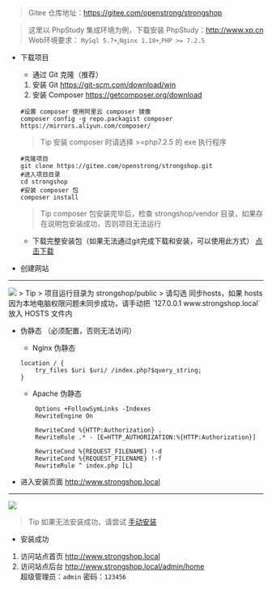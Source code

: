 > Gitee 仓库地址：<a href="https://gitee.com/openstrong/strongshop" target="_blank">https://gitee.com/openstrong/strongshop</a>

> 这里以 PhpStudy 集成环境为例，下载安装 PhpStudy：<a href="http://www.xp.cn" target="_blank">http://www.xp.cn</a>
> Web环境要求： `MySql 5.7+`,`Nginx 1.10+`,`PHP >= 7.2.5`

- 下载项目
    - 通过 Git 克隆（推荐）
    1. 安装 Git <a href="https://git-scm.com/download/win" target="_blank">https://git-scm.com/download/win</a>
    2. 安装 Composer <a href="https://getcomposer.org/download" target="_blank">https://getcomposer.org/download</a>
    ```
    #设置 composer 使用阿里云 composer 镜像
    composer config -g repo.packagist composer https://mirrors.aliyun.com/composer/
    ```
    > Tip
    > 安装 composer 时请选择 >=php7.2.5 的 exe 执行程序

    ```
    #克隆项目
    git clone https://gitee.com/openstrong/strongshop.git
    #进入项目目录
    cd strongshop
    #安装 composer 包
    composer install
    ```
    > Tip
    > composer 包安装完毕后，检查 strongshop/vendor 目录，如果存在说明包安装成功，否则项目无法运行

    - 下载完整安装包（如果无法通过git完成下载和安装，可以使用此方式）
    <a href="/download" target="_blank">点击下载</a>

- 创建网站
<hr/>
<img style="max-width:650px;" src="/images/install02.jpg" />
> Tip
> 项目运行目录为 strongshop/public
> 请勾选 同步hosts，如果 hosts 因为本地电脑权限问题未同步成功，请手动把 `127.0.0.1 www.strongshop.local` 放入 HOSTS 文件内

- 伪静态 （必须配置，否则无法访问）

    - Nginx 伪静态
    ```
    location / {
        try_files $uri $uri/ /index.php?$query_string;
    }
    ```

    - Apache 伪静态
    ```
        Options +FollowSymLinks -Indexes
        RewriteEngine On

        RewriteCond %{HTTP:Authorization} .
        RewriteRule .* - [E=HTTP_AUTHORIZATION:%{HTTP:Authorization}]

        RewriteCond %{REQUEST_FILENAME} !-d
        RewriteCond %{REQUEST_FILENAME} !-f
        RewriteRule ^ index.php [L]
    ```

- 进入安装页面 http://www.strongshop.local

<hr/>
 <img style="max-width:500px;" src="/images/install01.jpg" />

> Tip
> 如果无法安装成功，请尝试 <a href="/wiki/installHand">手动安装</a>

- 安装成功
1. 访问站点首页 http://www.strongshop.local
2. 访问站点后台 http://www.strongshop.local/admin/home <br>
超级管理员：`admin` 密码：`123456`


